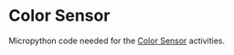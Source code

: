 # Color Sensor

Micropython code needed for the [Color Sensor](http://www.publicsensors.org/color-sensor/) activities.
